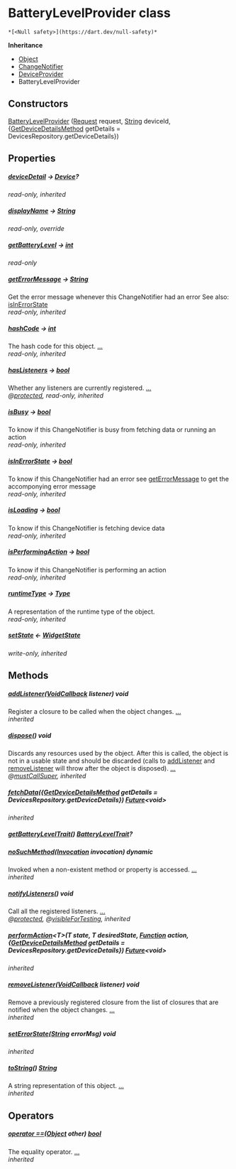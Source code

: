 


# BatteryLevelProvider class






    *[<Null safety>](https://dart.dev/null-safety)*





**Inheritance**

- [Object](https://api.flutter.dev/flutter/dart-core/Object-class.html)
- [ChangeNotifier](https://api.flutter.dev/flutter/foundation/ChangeNotifier-class.html)
- [DeviceProvider](../providers_device_provider/DeviceProvider-class.md)
- BatteryLevelProvider






## Constructors

[BatteryLevelProvider](../providers_battery_level_provider/BatteryLevelProvider/BatteryLevelProvider.md) ([Request](https://yonomi.co/yonomi-sdk/Request-class.html) request, [String](https://api.flutter.dev/flutter/dart-core/String-class.html) deviceId, {[GetDeviceDetailsMethod](../providers_device_provider/GetDeviceDetailsMethod.md) getDetails = DevicesRepository.getDeviceDetails})

    


## Properties

##### [deviceDetail](../providers_device_provider/DeviceProvider/deviceDetail.md) &#8594; [Device](https://yonomi.co/yonomi-sdk/Device-class.html)?



   
_read-only, inherited_



##### [displayName](../providers_battery_level_provider/BatteryLevelProvider/displayName.md) &#8594; [String](https://api.flutter.dev/flutter/dart-core/String-class.html)



   
_read-only, override_



##### [getBatteryLevel](../providers_battery_level_provider/BatteryLevelProvider/getBatteryLevel.md) &#8594; [int](https://api.flutter.dev/flutter/dart-core/int-class.html)



   
_read-only_



##### [getErrorMessage](../providers_device_provider/DeviceProvider/getErrorMessage.md) &#8594; [String](https://api.flutter.dev/flutter/dart-core/String-class.html)



Get the error message whenever this ChangeNotifier had an error
See also: <a href="../providers_device_provider/DeviceProvider/isInErrorState.md">isInErrorState</a>   
_read-only, inherited_



##### [hashCode](https://api.flutter.dev/flutter/dart-core/Object/hashCode.html) &#8594; [int](https://api.flutter.dev/flutter/dart-core/int-class.html)



The hash code for this object. [...](https://api.flutter.dev/flutter/dart-core/Object/hashCode.html)  
_read-only, inherited_



##### [hasListeners](https://api.flutter.dev/flutter/foundation/ChangeNotifier/hasListeners.html) &#8594; [bool](https://api.flutter.dev/flutter/dart-core/bool-class.html)



Whether any listeners are currently registered. [...](https://api.flutter.dev/flutter/foundation/ChangeNotifier/hasListeners.html)  
_@[protected](https://pub.dev/documentation/meta/1.7.0/meta/protected-constant.html), read-only, inherited_



##### [isBusy](../providers_device_provider/DeviceProvider/isBusy.md) &#8594; [bool](https://api.flutter.dev/flutter/dart-core/bool-class.html)



To know if this ChangeNotifier is busy from fetching data or running an action   
_read-only, inherited_



##### [isInErrorState](../providers_device_provider/DeviceProvider/isInErrorState.md) &#8594; [bool](https://api.flutter.dev/flutter/dart-core/bool-class.html)



To know if this ChangeNotifier had an error
see <a href="../providers_device_provider/DeviceProvider/getErrorMessage.md">getErrorMessage</a> to get the accomponying error message   
_read-only, inherited_



##### [isLoading](../providers_device_provider/DeviceProvider/isLoading.md) &#8594; [bool](https://api.flutter.dev/flutter/dart-core/bool-class.html)



To know if this ChangeNotifier is fetching device data   
_read-only, inherited_



##### [isPerformingAction](../providers_device_provider/DeviceProvider/isPerformingAction.md) &#8594; [bool](https://api.flutter.dev/flutter/dart-core/bool-class.html)



To know if this ChangeNotifier is performing an action   
_read-only, inherited_



##### [runtimeType](https://api.flutter.dev/flutter/dart-core/Object/runtimeType.html) &#8594; [Type](https://api.flutter.dev/flutter/dart-core/Type-class.html)



A representation of the runtime type of the object.   
_read-only, inherited_



##### [setState](../providers_device_provider/DeviceProvider/setState.md) &#8592; [WidgetState](../providers_widget_state/WidgetState.md)



   
_write-only, inherited_




## Methods

##### [addListener](https://api.flutter.dev/flutter/foundation/ChangeNotifier/addListener.html)([VoidCallback](https://api.flutter.dev/flutter/dart-ui/VoidCallback.html) listener) void



Register a closure to be called when the object changes. [...](https://api.flutter.dev/flutter/foundation/ChangeNotifier/addListener.html)  
_inherited_



##### [dispose](https://api.flutter.dev/flutter/foundation/ChangeNotifier/dispose.html)() void



Discards any resources used by the object. After this is called, the
object is not in a usable state and should be discarded (calls to
<a href="https://api.flutter.dev/flutter/foundation/ChangeNotifier/addListener.html">addListener</a> and <a href="https://api.flutter.dev/flutter/foundation/ChangeNotifier/removeListener.html">removeListener</a> will throw after the object is
disposed). [...](https://api.flutter.dev/flutter/foundation/ChangeNotifier/dispose.html)  
_@[mustCallSuper](https://pub.dev/documentation/meta/1.7.0/meta/mustCallSuper-constant.html), inherited_



##### [fetchData](../providers_device_provider/DeviceProvider/fetchData.md)({[GetDeviceDetailsMethod](../providers_device_provider/GetDeviceDetailsMethod.md) getDetails = DevicesRepository.getDeviceDetails}) [Future](https://api.flutter.dev/flutter/dart-async/Future-class.html)&lt;void>



   
_inherited_



##### [getBatteryLevelTrait](../providers_battery_level_provider/BatteryLevelProvider/getBatteryLevelTrait.md)() [BatteryLevelTrait](https://yonomi.co/yonomi-sdk/BatteryLevelTrait-class.html)?



   




##### [noSuchMethod](https://api.flutter.dev/flutter/dart-core/Object/noSuchMethod.html)([Invocation](https://api.flutter.dev/flutter/dart-core/Invocation-class.html) invocation) dynamic



Invoked when a non-existent method or property is accessed. [...](https://api.flutter.dev/flutter/dart-core/Object/noSuchMethod.html)  
_inherited_



##### [notifyListeners](https://api.flutter.dev/flutter/foundation/ChangeNotifier/notifyListeners.html)() void



Call all the registered listeners. [...](https://api.flutter.dev/flutter/foundation/ChangeNotifier/notifyListeners.html)  
_@[protected](https://pub.dev/documentation/meta/1.7.0/meta/protected-constant.html), @[visibleForTesting](https://pub.dev/documentation/meta/1.7.0/meta/visibleForTesting-constant.html), inherited_



##### [performAction](../providers_device_provider/DeviceProvider/performAction.md)&lt;T>(T state, T desiredState, [Function](https://api.flutter.dev/flutter/dart-core/Function-class.html) action, {[GetDeviceDetailsMethod](../providers_device_provider/GetDeviceDetailsMethod.md) getDetails = DevicesRepository.getDeviceDetails}) [Future](https://api.flutter.dev/flutter/dart-async/Future-class.html)&lt;void>



   
_inherited_



##### [removeListener](https://api.flutter.dev/flutter/foundation/ChangeNotifier/removeListener.html)([VoidCallback](https://api.flutter.dev/flutter/dart-ui/VoidCallback.html) listener) void



Remove a previously registered closure from the list of closures that are
notified when the object changes. [...](https://api.flutter.dev/flutter/foundation/ChangeNotifier/removeListener.html)  
_inherited_



##### [setErrorState](../providers_device_provider/DeviceProvider/setErrorState.md)([String](https://api.flutter.dev/flutter/dart-core/String-class.html) errorMsg) void



   
_inherited_



##### [toString](https://api.flutter.dev/flutter/dart-core/Object/toString.html)() [String](https://api.flutter.dev/flutter/dart-core/String-class.html)



A string representation of this object. [...](https://api.flutter.dev/flutter/dart-core/Object/toString.html)  
_inherited_




## Operators

##### [operator ==](https://api.flutter.dev/flutter/dart-core/Object/operator_equals.html)([Object](https://api.flutter.dev/flutter/dart-core/Object-class.html) other) [bool](https://api.flutter.dev/flutter/dart-core/bool-class.html)



The equality operator. [...](https://api.flutter.dev/flutter/dart-core/Object/operator_equals.html)  
_inherited_











